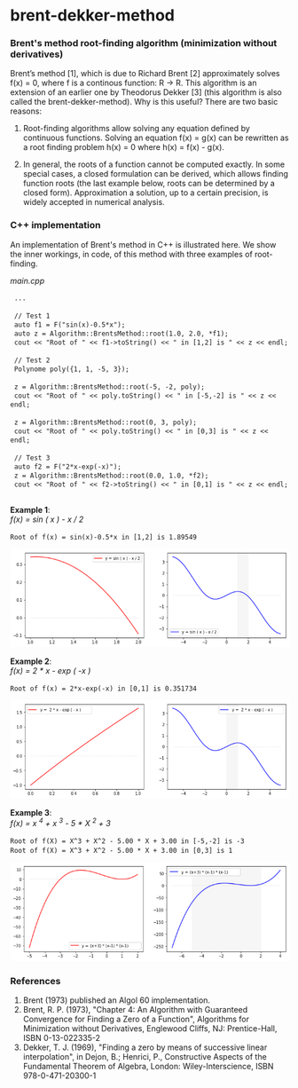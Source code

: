 # brent-dekker-method
### Brent's method root-finding algorithm (minimization without derivatives)
Brent’s method [1], which is due to Richard Brent [2] approximately solves f(x) = 0, where f is a continous function: R → R. 
This algorithm is an extension of an earlier one by Theodorus Dekker [3]  (this algorithm is also called the brent-dekker-method). Why is this useful? There are two basic reasons:

1. Root-finding algorithms allow solving any equation defined by continuous functions. Solving an equation f(x) = g(x) can be rewritten as a root finding problem h(x) = 0 where h(x) = f(x) - g(x).

2. In general, the roots of a function cannot be computed exactly. In some special cases, a closed formulation can be derived, which allows finding function roots (the last example below, roots can be determined by a closed form). Approximation a solution, up to a certain precision, is widely accepted in numerical analysis.

### C++ implementation

An implementation of Brent's method in C++ is illustrated here. We show the inner workings, in code, of this method with three examples of root-finding.

<i>main.cpp</i>

``` 
 ...
 
 // Test 1
 auto f1 = F("sin(x)-0.5*x");    
 auto z = Algorithm::BrentsMethod::root(1.0, 2.0, *f1);
 cout << "Root of " << f1->toString() << " in [1,2] is " << z << endl;    

 // Test 2
 Polynome poly({1, 1, -5, 3}); 

 z = Algorithm::BrentsMethod::root(-5, -2, poly);
 cout << "Root of " << poly.toString() << " in [-5,-2] is " << z << endl; 

 z = Algorithm::BrentsMethod::root(0, 3, poly);
 cout << "Root of " << poly.toString() << " in [0,3] is " << z << endl; 

 // Test 3
 auto f2 = F("2*x-exp(-x)");    
 z = Algorithm::BrentsMethod::root(0.0, 1.0, *f2);
 cout << "Root of " << f2->toString() << " in [0,1] is " << z << endl;   
 
```

<b>Example 1</b>:<br/> <i>f(x) = sin ( x ) - x / 2</i>


``Root of f(x) = sin(x)-0.5*x in [1,2] is 1.89549``
 
![Example 1](/images/example_1.png "f(x) = sin ( x ) - x / 2")<br>


<b>Example 2</b>:<br/> <i>f(x) = 2 * x - exp ( -x )</i>

``Root of f(x) = 2*x-exp(-x) in [0,1] is 0.351734``

![Example 2](/images/example_2a.png "f(x) = 2 * x - exp ( -x )")<br>

<b>Example 3</b>:<br/> <i>f(x) = x <sup>4</sup> + x <sup>3</sup> - 5 * X <sup>2</sup> + 3</i>

``Root of f(X) = X^3 + X^2 - 5.00 * X + 3.00 in [-5,-2] is -3``<br>
``Root of f(X) = X^3 + X^2 - 5.00 * X + 3.00 in [0,3] is 1``
 
![Example 3](/images/example_3b.png "f(x) = x <sup>4</sup> + x <sup>3</sup> - 5 * X <sup>2</sup> + 3")<br>


### References

1. Brent (1973) published an Algol 60 implementation.
2. Brent, R. P. (1973), "Chapter 4: An Algorithm with Guaranteed Convergence for Finding a Zero of a Function", Algorithms for Minimization without Derivatives, Englewood Cliffs, NJ: Prentice-Hall, ISBN 0-13-022335-2
3. Dekker, T. J. (1969), "Finding a zero by means of successive linear interpolation", in Dejon, B.; Henrici, P., Constructive Aspects of the Fundamental Theorem of Algebra, London: Wiley-Interscience, ISBN 978-0-471-20300-1

